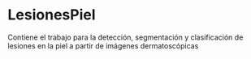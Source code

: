 # LesionesPiel
Contiene el trabajo para la detección, segmentación y clasificación de lesiones en la piel a partir de imágenes dermatoscópicas
